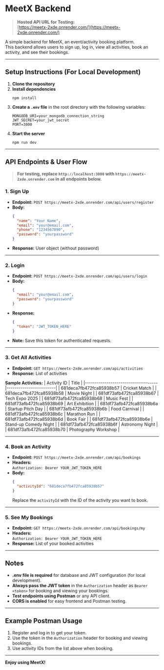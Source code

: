 # MeetX Backend

> **Hosted API URL for Testing:**  
> [https://meetx-2xde.onrender.com/](https://meetx-2xde.onrender.com/)

A simple backend for MeetX, an event/activity booking platform.  
This backend allows users to sign up, log in, view all activities, book an activity, and see their bookings.

---

## Setup Instructions (For Local Development)

1. **Clone the repository**
2. **Install dependencies**
   ```
   npm install
   ```
3. **Create a `.env` file** in the root directory with the following variables:
   ```
   MONGODB_URI=your_mongodb_connection_string
   JWT_SECRET=your_jwt_secret
   PORT=3000
   ```
4. **Start the server**
   ```
   npm run dev
   ```

---

## API Endpoints & User Flow

> **For testing, replace `http://localhost:3000` with `https://meetx-2xde.onrender.com` in all endpoints below.**

### 1. **Sign Up**
- **Endpoint:** `POST https://meetx-2xde.onrender.com/api/users/register`
- **Body:**
  ```json
  {
    "name": "Your Name",
    "email": "your@email.com",
    "phone": "1234567890",
    "password": "yourpassword"
  }
  ```
- **Response:** User object (without password)

---

### 2. **Login**
- **Endpoint:** `POST https://meetx-2xde.onrender.com/api/users/login`
- **Body:**
  ```json
  {
    "email": "your@email.com",
    "password": "yourpassword"
  }
  ```
- **Response:** 
  ```json
  {
    "token": "JWT_TOKEN_HERE"
  }
  ```
- **Note:** Save this token for authenticated requests.

---

### 3. **Get All Activities**
- **Endpoint:** `GET https://meetx-2xde.onrender.com/api/activities`
- **Response:** List of activities

**Sample Activities:**
| Activity ID                        | Title                   |
|-------------------------------------|-------------------------|
| 681deca7fb472fca85938b57           | Cricket Match           |
| 681deca7fb472fca85938b58           | Movie Night             |
| 681df73afb472fca85938b67           | Tech Expo 2025          |
| 681df73afb472fca85938b68           | Music Fest              |
| 681df73afb472fca85938b69           | Art Exhibition          |
| 681df73afb472fca85938b6a           | Startup Pitch Day       |
| 681df73afb472fca85938b6b           | Food Carnival           |
| 681df73afb472fca85938b6c           | Marathon Run            |
| 681df73afb472fca85938b6d           | Book Fair               |
| 681df73afb472fca85938b6e           | Stand-up Comedy Night   |
| 681df73afb472fca85938b6f           | Astronomy Night         |
| 681df73afb472fca85938b70           | Photography Workshop    |

---

### 4. **Book an Activity**
- **Endpoint:** `POST https://meetx-2xde.onrender.com/api/bookings`
- **Headers:**  
  `Authorization: Bearer YOUR_JWT_TOKEN_HERE`
- **Body:**
  ```json
  {
    "activityId": "681deca7fb472fca85938b57"
  }
  ```
  Replace the `activityId` with the ID of the activity you want to book.

---

### 5. **See My Bookings**
- **Endpoint:** `GET https://meetx-2xde.onrender.com/api/bookings/my`
- **Headers:**  
  `Authorization: Bearer YOUR_JWT_TOKEN_HERE`
- **Response:** List of your booked activities

---

## Notes

- **.env file is required** for database and JWT configuration (for local development).
- **Always pass the JWT token** in the `Authorization` header as `Bearer <token>` for booking and viewing your bookings.
- **Test endpoints using Postman** or any API client.
- **CORS is enabled** for easy frontend and Postman testing.

---

## Example Postman Usage

1. Register and log in to get your token.
2. Use the token in the `Authorization` header for booking and viewing bookings.
3. Use activity IDs from the list above when booking.

---

**Enjoy using MeetX!**
